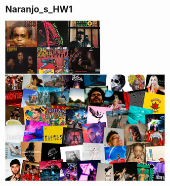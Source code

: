 # Naranjo_s_HW1
![best albums](img/download%20(1).jpeg)
![best albums](img/reportaje-los-50-discos-del-2020-diciembre-umomag.jpg)